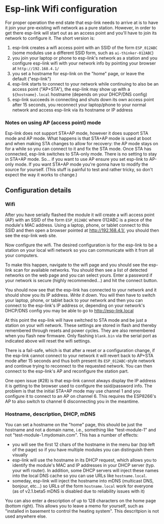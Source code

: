 Esp-link Wifi configuration
===========================

For proper operation the end state that esp-link needs to arrive at is to have it
join your pre-existing wifi network as a pure station.
However, in order to get there esp-link will start out as an access point and you'll have
to join its network to configure it. The short version is:

 1. esp-link creates a wifi access point with an SSID of the form `ESP_012ABC` (some modules
    use a different SSID form, such as `ai-thinker-012ABC`)
 2. you join your laptop or phone to esp-link's network as a station and you configure
    esp-link wifi with your network info by pointing your browser at `http://192.168.4.1/`
 3. you set a hostname for esp-link on the "home" page, or leave the default ("esp-link")
 4. esp-link starts to connect to your network while continuing to also be an access point
    ("AP+STA"), the esp-link may show up with a `${hostname}.local` hostname
    (depends on your DHCP/DNS config)
 4. esp-link succeeds in connecting and shuts down its own access point after 15 seconds,
    you reconnect your laptop/phone to your normal network and access esp-link via its hostname
    or IP address

### Notes on using AP (access point) mode

Esp-link does not support STA+AP mode, however it does support STA mode and AP mode. What happens
is that STA+AP mode is used at boot and when making STA changes to allow for recovery: the AP
mode stays on for a while so you can connect to it and fix the STA mode. Once STA has connected,
esp-link switches to STA-only mode. There is no setting to stay in STA+AP mode. So... if you want
to use AP ensure you set esp-link to AP-only mode. If you want STA+AP mode you're gonna have to
modify the source for yourself. (This stuff is painful to test and rather tricky, so don't expect
the way it works to change.)

Configuration details
---------------------

### Wifi

After you have serially flashed the module it will create a wifi access point (AP) with an
SSID of the form `ESP_012ABC` where 012ABC is a piece of the module's MAC address.
Using a laptop, phone, or tablet connect to this SSID and then open a browser pointed at
http://192.168.4.1/, you should then see the esp-link web site.

Now configure the wifi. The desired configuration is for the esp-link to be a
station on your local wifi network so you can communicate with it from all your computers.

To make this happen, navigate to the wifi page and you should see the esp-link scan
for available networks. You should then see a list of detected networks on the web page and you
can select yours.
Enter a password if your network is secure (highly recommended...) and hit the connect button.

You should now see that the esp-link has connected to your network and it should show you
its IP address. _Write it down_. You will then have to switch your laptop, phone, or tablet
back to your network and then you can connect to the esp-link's IP address or, depending on your
network's DHCP/DNS config you may be able to go to http://esp-link.local

At this point the esp-link will have switched to STA mode and be just a station on your
wifi network. These settings are stored in flash and thereby remembered through resets and
power cycles. They are also remembered when you flash new firmware. Only flashing `blank.bin`
via the serial port as indicated above will reset the wifi settings.

There is a fail-safe, which is that after a reset or a configuration change, if the esp-link
cannot connect to your network it will revert back to AP+STA mode after 15 seconds and thus
both present its `ESP_012ABC`-style network and continue trying to reconnect to the requested network.
You can then connect to the esp-link's AP and reconfigure the station part.

One open issue (#28) is that esp-link cannot always display the IP address it is getting to the browser
used to configure the ssid/password info. The problem is that the initial STA+AP mode may use
channel 1 and you configure it to connect to an AP on channel 6. This requires the ESP8266's AP
to also switch to channel 6 disconnecting you in the meantime. 

### Hostname, description, DHCP, mDNS

You can set a hostname on the "home" page, this should be just the hostname and not a domain
name, i.e., something like "test-module-1" and not "test-module-1.mydomain.com".
This has a number of effects:

- you will see the first 12 chars of the hostname in the menu bar (top left of the page) so
  if you have multiple modules you can distinguish them visually
- esp-link will use the hostname in its DHCP request, which allows you to identify the module's
  MAC and IP addresses in your DHCP server (typ. your wifi router). In addition, some DHCP
  servers will inject these names into the local DNS cache so you can use URLs like
  `hostname.local`.
- someday, esp-link will inject the hostname into mDNS (multicast DNS, bonjour, etc...) so 
  URLs of the form `hostname.local` work for everyone (as of v2.1.beta5 mDNS is disabled due
  to reliability issues with it)

You can also enter a description of up to 128 characters on the home page (bottom right). This
allows you to leave a memo for yourself, such as "installed in basement to control the heating
system". This descritpion is not used anywhere else.
